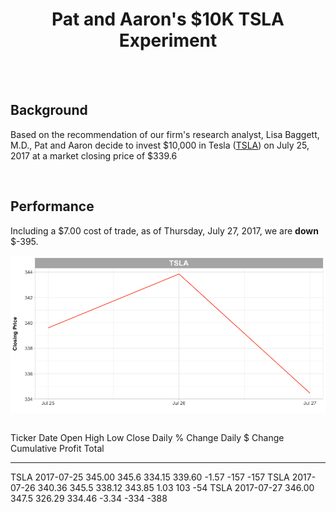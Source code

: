 




<center> <h1> Pat and Aaron's $10K TSLA Experiment </h1> </center>
<br>
<br>

## Background

Based on the recommendation of our firm's research analyst, Lisa Baggett, M.D., Pat and Aaron decide to invest $10,000 in Tesla ([TSLA](https://finance.yahoo.com/quote/TSLA?p=TSLA)) on July 25, 2017 at a market closing price of $339.6



<br>

## Performance

Including a $7.00 cost of trade, as of Thursday, July 27, 2017, we are **down** $-395.

<img src="tsla_files/figure-html/chart-1.png" style="display: block; margin: auto;" />

<br>


Ticker   Date            Open    High      Low    Close   Daily % Change   Daily $ Change   Cumulative Profit Total
-------  -----------  -------  ------  -------  -------  ---------------  ---------------  ------------------------
TSLA     2017-07-25    345.00   345.6   334.15   339.60            -1.57             -157                      -157
TSLA     2017-07-26    340.36   345.5   338.12   343.85             1.03              103                       -54
TSLA     2017-07-27    346.00   347.5   326.29   334.46            -3.34             -334                      -388



